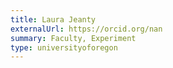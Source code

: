 ```yaml
---
title: Laura Jeanty
externalUrl: https://orcid.org/nan
summary: Faculty, Experiment
type: universityoforegon
---
```

